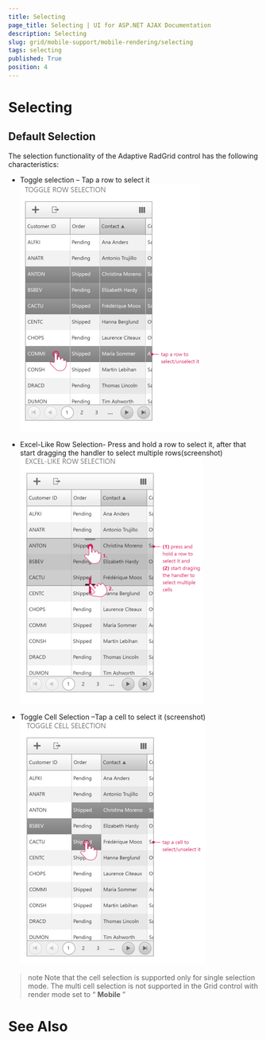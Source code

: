 ```yaml
---
title: Selecting
page_title: Selecting | UI for ASP.NET AJAX Documentation
description: Selecting
slug: grid/mobile-support/mobile-rendering/selecting
tags: selecting
published: True
position: 4
---
```


# Selecting





## Default Selection

The selection functionality of the Adaptive RadGrid control has the following characteristics:

* Toggle selection – Tap a row to select it![adaptive grid Selecting 1](images/adaptive_grid_Selecting1.png)

* Excel-Like Row Selection- Press and hold a row to select it, after that start dragging the handler to select multiple rows(screenshot)![adaptive grid Selecting 3](images/adaptive_grid_Selecting3.png)

* Toggle Cell Selection –Tap a cell to select it (screenshot)![adaptive grid Selecting 2](images/adaptive_grid_Selecting2.png)

>note Note that the cell selection is supported only for single selection mode. The multi cell selection is not supported in the Grid control with render mode set to “ __Mobile__ ”
>


# See Also
